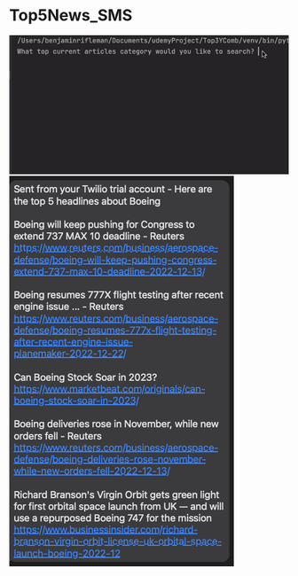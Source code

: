 # Top5News_SMS
![](https://github.com/rifleben/Top5News_SMS/blob/main/Top5SMS.gif)
![](https://github.com/rifleben/Top5News_SMS/blob/main/Screenshot%202022-12-29%20at%207.28.39%20PM.png)
